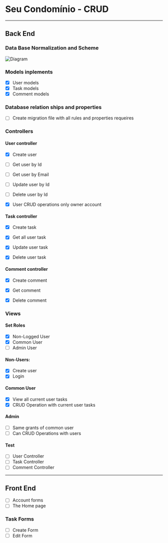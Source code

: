 # Seu Condomínio - CRUD

---

## Back End

### Data Base Normalization and Scheme

![Diagram](https://i.postimg.cc/G2T7dN0Q/250818-14-58-45.png)

### Models inplements

- [x] User models
- [x] Task models
- [x] Comment models

### Database relation ships and properties

- [ ] Create migration file with all rules and properties requeires

### Controllers

#### User controller

- [x] Create user

- [ ] Get user by Id
- [ ] Get user by Email

- [ ] Update user by Id

- [ ] Delete user by Id

- [x] User CRUD operations only owner account

#### Task controller

- [x] Create task

- [x] Get all user task

- [x] Update user task

- [x] Delete user task

#### Comment controller

- [x] Create comment

- [x] Get comment

- [x] Delete comment

### Views

#### Set Roles

- [x] Non-Logged User
- [x] Common User
- [ ] Admin User

#### Non-Users:

- [x] Create user
- [x] Login

#### Common User

- [x] View all current user tasks
- [x] CRUD Operation with current user tasks

#### Admin

- [ ] Same grants of common user
- [ ] Can CRUD Operations with users

#### Test

- [ ] User Controller
- [ ] Task Controller
- [ ] Comment Controller

---

## Front End

- [ ] Account forms
- [ ] The Home page

### Task Forms

- [ ] Create Form
- [ ] Edit Form
